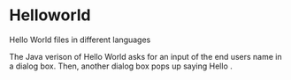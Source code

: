# Helloworld
Hello World files in different languages

The Java verison of Hello World asks for an input of the end users name in a dialog box. Then, another dialog box pops up saying Hello <name>. 
